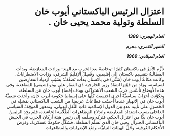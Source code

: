 <h1 dir="rtl">اعتزال الرئيس الباكستاني أيوب خان السلطة وتولية محمد يحيى خان .</h1>

<h5 dir="rtl">العام الهجري:  1389

الشهر القمري: محرم

العام الميلادي: 1969</h5>

<p dir="rtl">تأزَّم الأمرُ في باكستان كثيرًا -وخاصةً بعد الحربِ مع الهند- وزادت المعارَضةُ، وبدأت المطالَبةُ بتقسيم باكستان إلى إقليمين، وفُصِلَ الإقليمُ الشرقي، وزادت الاضطراباتُ، وكانت مكانةُ أيوب خان (سُنِّي) في باكستان بدأت تَضعُفُ؛ بسَبَبِ ازدياد المعارِضين لسياسته، وزاد من قوَّتِها انتقادُ وزير الخارجية ذي الفقار علي بوتو (شيعي) للمعاهدة، وفي هذه الأوضاع تأسَّس حزبُ الشعب الاشتراكي بهدف إقصاءِ أيوب خان عن السلطة، وتكَوَّنت أحزابٌ سياسيَّةٌ أخرى اجتمعت كلُّها على إسقاط حكومة أيوب خان، وأخذت شعبيَّةُ أيوب خان في الانهيارِ عندما أحسَّت قطاعاتٌ عريضةٌ من الشعب الباكستاني بفشلِه في الحُصولِ على تأييد عددٍ مِن الدول الإسلامية ذاتِ الثِّقلِ الدولي، وتدهور الموقِفُ السياسي الداخلي بسبب اشتدادِ المعارضة واندلاع المظاهراتِ الطُّلَّابية الحاشدة، فلم يجِدِ الرئيسُ أيوب خان بدًّا من اعتزالِ الحكم، فتركه وسلَّمه إلى رئيسِ هيئة أركان الحرب في الجيش الباكستاني الجنرال يحيى خان الذي تسلَّم السلطة، فشَكَّل حكومةً عَسكريةً، وفرَضَ الأحكامَ العُرفية، وحَلَّ الهيئاتِ النيابيَّة، ومَنَع الإضراباتِ والمظاهراتِ.</p></br>
